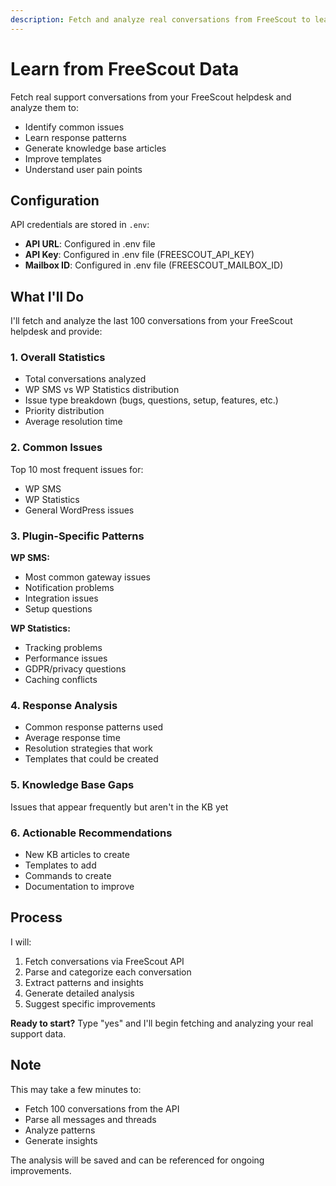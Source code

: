 ```yaml
---
description: Fetch and analyze real conversations from FreeScout to learn patterns
---
```


# Learn from FreeScout Data

Fetch real support conversations from your FreeScout helpdesk and analyze them to:
- Identify common issues
- Learn response patterns
- Generate knowledge base articles
- Improve templates
- Understand user pain points

## Configuration

API credentials are stored in `.env`:
- **API URL**: Configured in .env file
- **API Key**: Configured in .env file (FREESCOUT_API_KEY)
- **Mailbox ID**: Configured in .env file (FREESCOUT_MAILBOX_ID)

## What I'll Do

I'll fetch and analyze the last 100 conversations from your FreeScout helpdesk and provide:

### 1. Overall Statistics
- Total conversations analyzed
- WP SMS vs WP Statistics distribution
- Issue type breakdown (bugs, questions, setup, features, etc.)
- Priority distribution
- Average resolution time

### 2. Common Issues
Top 10 most frequent issues for:
- WP SMS
- WP Statistics
- General WordPress issues

### 3. Plugin-Specific Patterns

**WP SMS:**
- Most common gateway issues
- Notification problems
- Integration issues
- Setup questions

**WP Statistics:**
- Tracking problems
- Performance issues
- GDPR/privacy questions
- Caching conflicts

### 4. Response Analysis
- Common response patterns used
- Average response time
- Resolution strategies that work
- Templates that could be created

### 5. Knowledge Base Gaps
Issues that appear frequently but aren't in the KB yet

### 6. Actionable Recommendations
- New KB articles to create
- Templates to add
- Commands to create
- Documentation to improve

## Process

I will:
1. Fetch conversations via FreeScout API
2. Parse and categorize each conversation
3. Extract patterns and insights
4. Generate detailed analysis
5. Suggest specific improvements

**Ready to start?** Type "yes" and I'll begin fetching and analyzing your real support data.

## Note

This may take a few minutes to:
- Fetch 100 conversations from the API
- Parse all messages and threads
- Analyze patterns
- Generate insights

The analysis will be saved and can be referenced for ongoing improvements.
